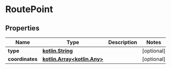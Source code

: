 # RoutePoint

## Properties
Name | Type | Description | Notes
------------ | ------------- | ------------- | -------------
**type** | [**kotlin.String**](.md) |  |  [optional]
**coordinates** | [**kotlin.Array&lt;kotlin.Any&gt;**](.md) |  |  [optional]
